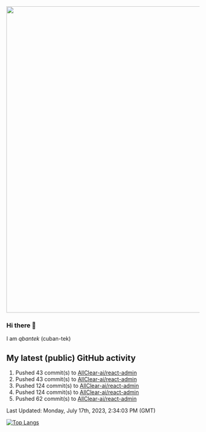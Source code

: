 <img src="https://user-images.githubusercontent.com/1090192/231227350-b13c0797-9e41-42a4-ab5c-d0e234d2a3d2.png" width="800px" />

### Hi there 👋

I am *qbantek* (cuban-tek)

<!--
**qbantek/qbantek** is a ✨ _special_ ✨ repository because its `README.md` (this file) appears on your GitHub profile.

Here are some ideas to get you started:

- 🔭 I’m currently working on ...
- 🌱 I’m currently learning ...
- 👯 I’m looking to collaborate on ...
- 🤔 I’m looking for help with ...
- 💬 Ask me about ...
- 📫 How to reach me: ...
- 😄 Pronouns: ...
- ⚡ Fun fact: ...
-->

## My latest (public) GitHub activity
<!--RECENT_ACTIVITY:start-->
1. Pushed 43 commit(s) to [AllClear-ai/react-admin](https://github.com/AllClear-ai/react-admin)<br>
2. Pushed 43 commit(s) to [AllClear-ai/react-admin](https://github.com/AllClear-ai/react-admin)<br>
3. Pushed 124 commit(s) to [AllClear-ai/react-admin](https://github.com/AllClear-ai/react-admin)<br>
4. Pushed 124 commit(s) to [AllClear-ai/react-admin](https://github.com/AllClear-ai/react-admin)<br>
5. Pushed 62 commit(s) to [AllClear-ai/react-admin](https://github.com/AllClear-ai/react-admin)<br>
<!--RECENT_ACTIVITY:end-->

<!--RECENT_ACTIVITY:last_update-->
Last Updated: Monday, July 17th, 2023, 2:34:03 PM (GMT)
<!--RECENT_ACTIVITY:last_update_end-->


[![Top Langs](https://github-readme-stats.vercel.app/api/top-langs/?username=qbantek&langs_count=10&hide_progress=true)](https://github.com/anuraghazra/github-readme-stats)
